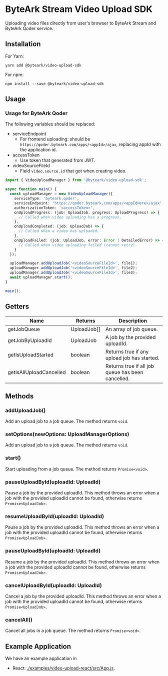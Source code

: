 # ByteArk Stream Video Upload SDK

Uploading video files directly from user's browser to ByteArk Stream
and ByteArk Qoder service.

## Installation

For Yarn:

```
yarn add @byteark/video-upload-sdk
```

For npm:

```
npm install --save @byteark/video-upload-sdk
```

## Usage

### Usage for ByteArk Qoder

The following variables should be replaced:

* serviceEndpoint
  * For frontend uploading: should be `https://qoder.byteark.com/apps/<appId>/ajax`,
    replacing appId with the application id.
* accessToken
  * Use token that generated from JWT.
* videoSourceFileId
  * Field `video.source.id` that got when creating video.

```ts
import { VideoUploadManager } from '@byteark/video-upload-sdk';

async function main() {
  const uploadManager = new VideoUploadManager({
    serviceType: 'byteark.qoder',
    serviceEndpoint: 'https://qoder.byteark.com/apps/<appIdHere>/ajax',
    authorizationToken: '<accessToken>',
    onUploadProgress: (job: UploadJob, progress: UploadProgress) => {
      // Called when video uploading has a progress.
    },
    onUploadCompleted: (job: UploadJob) => {
      // Called when a video has uploaded.
    },
    onUploadFailed: (job: UploadJob, error: Error | DetailedError) => {
      // Called when video uploading failed (cannot retry).
    }
  });

  uploadManager.addUploadJob('<videoSourceFileId>', file1);
  uploadManager.addUploadJob('<videoSourceFileId>', file2);
  uploadManager.addUploadJob('<videoSourceFileId>', file3);
  await uploadManager.start();
}

main();
```

## Getters

| Name        | Returns     | Description                                       |
|-------------|-------------|---------------------------------------------------|
| getJobQueue | UploadJob[] | An array of job queue.                            |
| getJobByUploadId  | UploadJob   | A job by the provided uploadId.                   |
| getIsUploadStarted            | boolean     | Returns true if any upload job has started.       |
| getIsAllUploadCancelled            | boolean     | Returns true if all job queue has been cancelled. |

## Methods

### addUploadJob()
Add an upload job to a job queue. The method returns `void`.

### setOptions(newOptions: UploadManagerOptions)
Add an upload job to a job queue. The method returns `void`.

### start()
Start uploading from a job queue. The method returns `Promise<void>`.

### pauseUploadById(uploadId: UploadId)
Pause a job by the provided uploadId. This method throws an error when a job with the provided uploadId cannot be found, otherwise returns `Promise<UploadJob>`.

### resumeUploadById(uploadId: UploadId)
Pause a job by the provided uploadId. This method throws an error when a job with the provided uploadId cannot be found, otherwise returns `Promise<UploadJob>`.

### pauseUploadById(uploadId: UploadId)
Resume a job by the provided uploadId. This method throws an error when a job with the provided uploadId cannot be found, otherwise returns `Promise<UploadJob>`.

### cancelUploadById(uploadId: UploadId)
Cancel a job by the provided uploadId. This method throws an error when a job with the provided uploadId cannot be found, otherwise returns `Promise<UploadJob>`.

### cancelAll()
Cancel all jobs in a job queue. The method returns `Promise<void>`.

## Example Application

We have an example application in

* React: [./examples/video-upload-react/src/App.js](/examples/video-upload-react).
